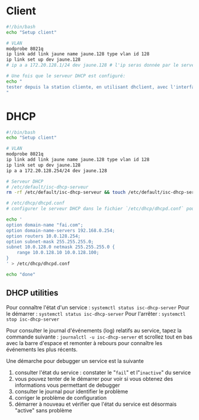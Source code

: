 # Client
```bash
#!/bin/bash
echo "Setup client"

# VLAN
modprobe 8021q
ip link add link jaune name jaune.128 type vlan id 128
ip link set up dev jaune.128
# ip a a 172.20.128.1/24 dev jaune.128 # l'ip seras donnée par le serveur DHCP

# Une fois que le serveur DHCP est configuré:
echo "
tester depuis la station cliente, en utilisant dhclient, avec l'interface jaune.128
"
```
# DHCP
```bash
#!/bin/bash
echo "Setup client"

# VLAN
modprobe 8021q
ip link add link jaune name jaune.128 type vlan id 128
ip link set up dev jaune.128
ip a a 172.20.128.254/24 dev jaune.128

# Serveur DHCP
# /etc/default/isc-dhcp-serveur
rm -rf /etc/default/isc-dhcp-serveur && touch /etc/default/isc-dhcp-serveur && echo "INTERFACESv4=jaune.128" > /etc/default/isc-dhcp-serveur

# /etc/dhcp/dhcpd.conf
# configurer le serveur DHCP dans le fichier `/etc/dhcp/dhcpd.conf` pour délivrer des IPs sur la plage `10.0.128.10-100/24` en fournissant route par défaut (via `10.0.128.254`), nom de domaine (`fai.com`), serveur DNS (`192.168.0.254`).

echo '
option domain-name "fai.com";
option domain-name-servers 192.168.0.254;
option routers 10.0.128.254;
option subnet-mask 255.255.255.0;
subnet 10.0.128.0 netmask 255.255.255.0 { 
	range 10.0.128.10 10.0.128.100;
}
' > /etc/dhcp/dhcpd.conf

echo "done"
```
## DHCP utilities
Pour connaître l'état d'un service : ``systemctl status isc-dhcp-server``
Pour le démarrer : ``systemctl status isc-dhcp-server``
Pour l'arrêter : ``systemctl stop isc-dhcp-server``

Pour consulter le journal d'événements (log) relatifs au service, tapez la commande suivante : ``journalctl -u isc-dhcp-server`` et scrollez tout en bas avec la barre d'espace et remonter à rebours pour connaître les événements les plus récents.  

Une démarche pour debugger un service est la suivante  
1. consulter l'état du service : constater le "``fail``" et l"``inactive``" du service  
2. vous pouvez tenter de le démarrer pour voir si vous obtenez des informations vous permettant de debugger
3. consulter le journal pour identifier le problème  
4. corriger le problème de configuration
5. démarrer à nouveau et vérifier que l'état du service est désormais "active" sans problème

